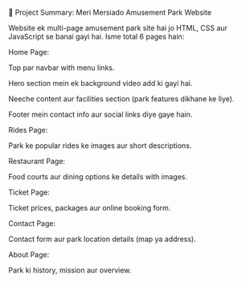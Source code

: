 🎡 Project Summary: Meri Mersiado Amusement Park Website

Website ek multi-page amusement park site hai jo HTML, CSS aur JavaScript se banai gayi hai.
Isme total 6 pages hain:

Home Page:

Top par navbar with menu links.

Hero section mein ek background video add ki gayi hai.

Neeche content aur facilities section (park features dikhane ke liye).

Footer mein contact info aur social links diye gaye hain.

Rides Page:

Park ke popular rides ke images aur short descriptions.

Restaurant Page:

Food courts aur dining options ke details with images.

Ticket Page:

Ticket prices, packages aur online booking form.

Contact Page:

Contact form aur park location details (map ya address).

About Page:

Park ki history, mission aur overview.
